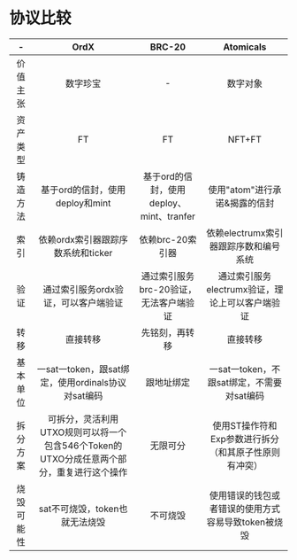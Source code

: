 协议比较
=====


| - | OrdX | BRC-20 | Atomicals |
| :--: | :----: | :----: | :----: | 
| 价值主张 | 数字珍宝 | - | 数字对象 |
| 资产类型 | FT | FT | NFT+FT | 
| 铸造方法 | 基于ord的信封，使用deploy和mint | 基于ord的信封，使用deploy、mint、tranfer | 使用"atom"进行承诺&揭露的信封 | 
| 索引 | 依赖ordx索引器跟踪序数系统和ticker | 依赖brc-20索引器 | 依赖electrumx索引器跟踪序数和编号系统 | 
| 验证 | 通过索引服务ordx验证，可以客户端验证 | 通过索引服务brc-20验证，无法客户端验证 | 通过索引服务electrumx验证，理论上可以客户端验证 |
| 转移 | 直接转移 | 先铭刻，再转移 | 直接转移 | 
| 基本单位 | 一sat一token，跟sat绑定，使用ordinals协议对sat编码 | 跟地址绑定 | 一sat一token，不跟sat绑定，不需要对sat编码 | 
| 拆分方案 | 可拆分，灵活利用UTXO规则可以将一个包含546个Token的UTXO分成任意两个部分，重复进行这个操作 | 无限可分 | 使用ST操作符和Exp参数进行拆分（和其原子性原则有冲突） | 
| 烧毁可能性 | sat不可烧毁，token也就无法烧毁 | 不可烧毁 | 使用错误的钱包或者错误的使用方式容易导致token被烧毁 | 
